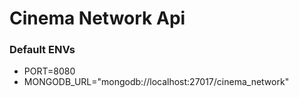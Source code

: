 # Cinema Network Api

### Default ENVs

* PORT=8080
* MONGODB_URL="mongodb://localhost:27017/cinema_network"